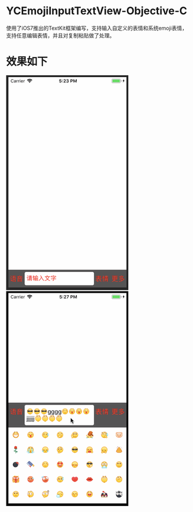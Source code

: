 # YCEmojiInputTextView-Objective-C
使用了iOS7推出的TextKit框架编写，支持输入自定义的表情和系统emoji表情，支持任意编辑表情，并且对复制粘贴做了处理。

# 效果如下
![](https://github.com/BieDouWo/YCEmojiInputTextView-Objective-C/blob/master/demo1.gif?raw=true)
![](https://github.com/BieDouWo/YCEmojiInputTextView-Objective-C/blob/master/demo2.gif?raw=true)
